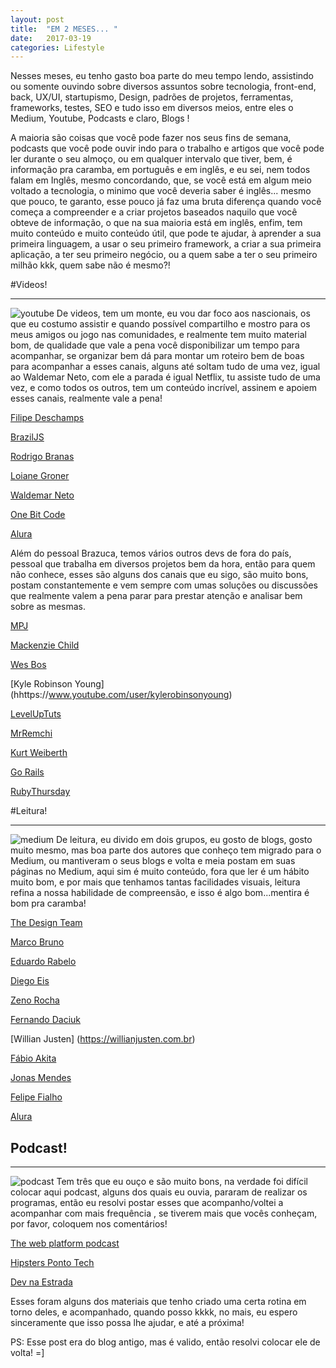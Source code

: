 ```yaml
---
layout: post
title:  "EM 2 MESES... "
date:   2017-03-19
categories: Lifestyle
---
```


Nesses meses, eu tenho gasto boa parte do meu tempo lendo, assistindo ou somente ouvindo sobre diversos assuntos sobre tecnologia, front-end, back, UX/UI, startupismo, Design, padrões de projetos, ferramentas, frameworks, testes, SEO  e tudo isso em diversos meios, entre eles o Medium, Youtube, Podcasts e claro, Blogs !

A maioria são coisas que você pode fazer nos seus fins de semana,  podcasts que você pode ouvir indo para o trabalho e  artigos que você pode ler durante o seu almoço, ou em qualquer intervalo que tiver, bem, é informação pra caramba, em português e em inglês, e eu sei, nem todos falam em Inglês, mesmo concordando, que, se você está em algum meio voltado a tecnologia, o minimo que você deveria saber é inglês... mesmo que pouco, te garanto, esse pouco já faz uma bruta diferença quando você começa a compreender e a criar projetos baseados naquilo que você obteve de informação, o que na sua maioria está em inglês, enfim, tem muito conteúdo e muito conteúdo útil, que pode te ajudar, à aprender a sua primeira linguagem, a usar o seu primeiro framework, a criar a sua primeira aplicação, a ter seu primeiro negócio, ou a quem sabe a ter o seu primeiro milhão kkk, quem sabe não é mesmo?! 




#Videos!

---------------------------------

![youtube](https://github.com/IgorVieira/igorprvieira/blob/master/app/assets/images/youtube.jpg?raw=true)
De videos, tem um monte, eu vou dar foco aos nascionais, os que eu costumo assistir e quando possível compartilho e mostro para os meus amigos ou jogo nas comunidades, e realmente tem muito material bom, de qualidade que vale a pena você disponibilizar um tempo para acompanhar, se organizar bem dá para montar um roteiro bem de boas para acompanhar a esses canais, alguns até soltam tudo de uma vez, igual ao Waldemar Neto, com ele a parada é igual Netflix, tu assiste tudo de uma vez, e como todos os outros, tem um conteúdo incrível, assinem e apoiem esses canais, realmente vale a pena! 


[Filipe Deschamps]( https://www.youtube.com/channel/UCU5JicSrEM5A63jkJ2QvGYw)
 
[BrazilJS](https://www.youtube.com/channel/UCnLdHOuue5i1O7TsH6oh07w)
  
[Rodrigo Branas]( https://www.youtube.com/user/rodrigobranas)

[Loiane Groner](https://www.youtube.com/user/Loianeg)

[Waldemar Neto](https://www.youtube.com/channel/UCqmJGTdcMIRXOZuukHZ8TqA)

[One Bit Code](https://www.youtube.com/channel/UC44Mzz2-5TpyfklUCQ5NuxQ)


[Alura](https://www.youtube.com/user/aluracursosonline)

 
Além do pessoal Brazuca, temos vários outros devs de fora do país, pessoal que trabalha em diversos projetos bem da hora, então para quem não conhece, esses são alguns dos canais que eu sigo, são muito bons, postam constantemente e vem sempre com umas soluções ou discussões que realmente valem a pena parar para prestar atenção e analisar bem sobre as mesmas.   



[MPJ]( https://www.youtube.com/channel/UCO1cgjhGzsSYb1rsB4bFe4Q)

[Mackenzie Child](https://www.youtube.com/channel/UCfWZwsP8trUy5uHJg8gcGIQ)

[Wes Bos](https://www.youtube.com/user/wesbos)

[Kyle Robinson Young] (hhttps://www.youtube.com/user/kylerobinsonyoung)

[LevelUpTuts](https://www.youtube.com/user/LevelUpTuts)

[MrRemchi](https://www.youtube.com/user/MrRemchi)

[Kurt Weiberth](https://www.youtube.com/user/whobeatpinkled/videos)

[Go Rails](https://www.youtube.com/channel/UCIQmhQxCvLHRr3Beku77tww)

[RubyThursday](https://www.youtube.com/channel/UCgbzly83EZoSVjBIf9sNw5A)





#Leitura!

---------------------------------

![medium](https://github.com/IgorVieira/igorprvieira/blob/master/app/assets/images/medium.jpg?raw=true)
De leitura, eu divido em dois grupos, eu gosto de blogs, gosto muito mesmo, mas boa parte dos autores que conheço tem migrado para o Medium, ou mantiveram o seus blogs e volta e meia postam em suas páginas no Medium, aqui sim é muito conteúdo, fora que ler é um hábito muito bom, e por mais que tenhamos tantas facilidades visuais, leitura refina a nossa habilidade de compreensão, e isso é algo bom...mentira é bom pra caramba!



[The Design Team](https://thedesignteam.io/)

[Marco Bruno](https://medium.com/@marcobrunobr)

[Eduardo Rabelo](https://medium.com/@oieduardorabelo)

[Diego Eis](https://medium.com/@diegoeis)

[Zeno Rocha](https://medium.com/@zenorocha)

[Fernando Daciuk](https://medium.com/@fdaciuk)

[Willian Justen] (https://willianjusten.com.br)

[Fábio Akita](http://www.akitaonrails.com)

[Jonas Mendes](http://nipher.io)

[Felipe Fialho](http://www.felipefialho.com)

[Alura](http://blog.alura.com.br)





## Podcast!



---------------------------------

![podcast](https://github.com/IgorVieira/igorprvieira/blob/master/app/assets/images/hipster.png?raw=true)
Tem três que eu ouço e são muito bons, na verdade foi difícil colocar aqui podcast, alguns dos quais eu ouvia, pararam de realizar os programas, então eu resolvi postar esses que acompanho/voltei a acompanhar com mais frequência , se tiverem mais que vocês conheçam, por favor, coloquem nos comentários!

[The web platform podcast](https://thewebplatform.libsyn.com)

[Hipsters Ponto Tech](hipsters.tech)

[Dev na Estrada](http://devnaestrada.com.br/)




Esses foram alguns dos materiais que tenho criado uma certa rotina em torno deles, e acompanhado, quando posso kkkk, no mais, eu espero sinceramente  que isso possa lhe ajudar, e até a próxima!


PS: Esse post era do blog antigo, mas é valido, então resolvi colocar ele de volta! =]






